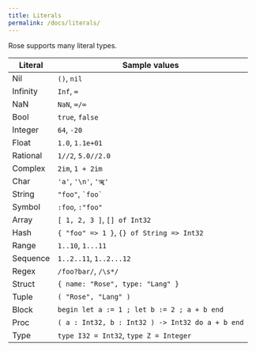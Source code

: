 ```yaml
---
title: Literals
permalink: /docs/literals/
---
```


Rose supports many literal types.

| Literal   | Sample values                                         |
|-----------|-------------------------------------------------------|
| Nil       | `()`, `nil`                                           |
| Infinity  | `Inf`, `∞`                                            |
| NaN       | `NaN`, `∞/∞`                                          |
| Bool      | `true`, `false`                                       |
| Integer   | `64`, `-20`                                           |
| Float     | `1.0`, `1.1e+01`                                      |
| Rational  | `1//2`, `5.0//2.0`                                    |
| Complex   | `2im`, `1 + 2im`                                      |
| Char      | `'a'`, `'\n'`, `'ॠ'`                                  |
| String    | `"foo"`, `` `foo` ``                                  |
| Symbol    | `:foo`, `:"foo"`                                      |
| Array     | `[ 1, 2, 3 ]`, `[] of Int32`                          |
| Hash      | `{ "foo" => 1 }`, `{} of String => Int32`             |
| Range     | `1..10`, `1...11`                                     |
| Sequence  | `1..2..11`, `1..2...12`                               |
| Regex     | `/foo?bar/`, `/\s*/`                                  |
| Struct    | `{ name: "Rose", type: "Lang" }`                      |
| Tuple     | `( "Rose", "Lang" )`                                  |
| Block     | `begin let a := 1 ; let b := 2 ; a + b end`           |
| Proc      | `( a : Int32, b : Int32 ) -> Int32 do a + b end`      |
| Type      | `type I32 = Int32`, `type Z = Integer`                |


